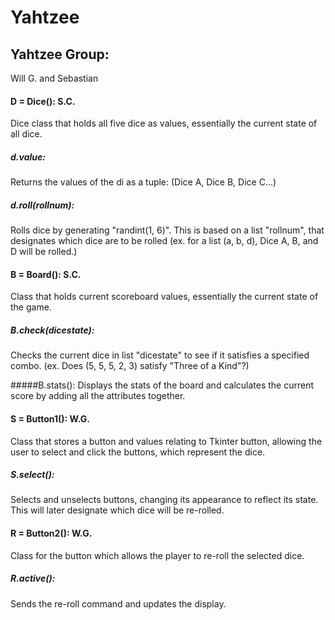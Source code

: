 # Yahtzee


## Yahtzee Group:
Will G. and Sebastian

#### D = Dice():   S.C.
Dice class that holds all five dice as values, essentially the current state of all dice.

##### d.value:
Returns the values of the di as a tuple: (Dice A, Dice B, Dice C...)

##### d.roll(rollnum):
Rolls dice by generating "randint(1, 6)". This is based on a list "rollnum", that designates which dice are to be rolled (ex. for a list (a, b, d), Dice A, B, and D will be rolled.)


#### B = Board():  S.C.
Class that holds current scoreboard values, essentially the current state of the game.

##### B.check(dicestate):
Checks the current dice in list "dicestate" to see if it satisfies a specified combo. (ex. Does (5, 5, 5, 2, 3) satisfy "Three of a Kind"?)

#####B.stats():
Displays the stats of the board and calculates the current score by adding all the attributes together.


#### S = Button1(): W.G.
Class that stores a button and values relating to Tkinter button, allowing the user to select and click the buttons, which represent the dice.

##### S.select():
Selects and unselects buttons, changing its appearance to reflect its state. This will later designate which dice will be re-rolled.

#### R = Button2(): W.G.
Class for the button which allows the player to re-roll the selected dice.

##### R.active():
Sends the re-roll command and updates the display.









 